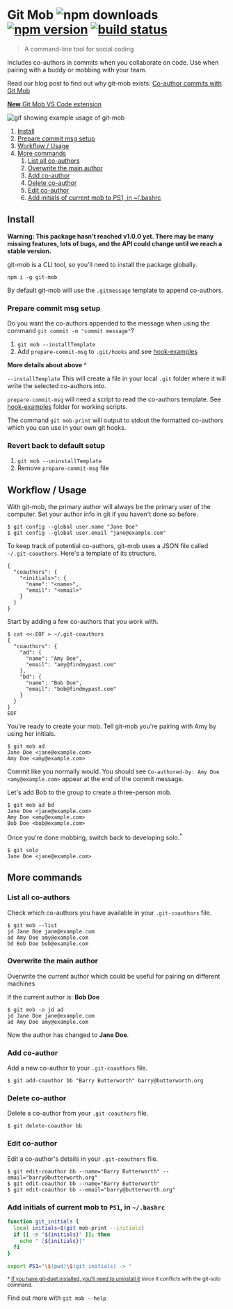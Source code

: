 # Git Mob ![npm downloads](https://img.shields.io/npm/dm/git-mob.svg) [![npm version](https://badge.fury.io/js/git-mob.svg)](https://www.npmjs.com/package/git-mob) [![build status](https://travis-ci.org/findmypast-oss/git-mob.svg?branch=master)](https://travis-ci.org/findmypast-oss/git-mob)

> A command-line tool for social coding

Includes co-authors in commits when you collaborate on code. Use when pairing with a buddy or mobbing with your team.

Read our blog post to find out why git-mob exists: [Co-author commits with Git Mob](http://tech.findmypast.com/co-author-commits-with-git-mob)

[**New** Git Mob VS Code extension](https://github.com/rkotze/git-mob-vs-code)

![gif showing example usage of git-mob](https://user-images.githubusercontent.com/497458/38682926-2e0cc99c-3e64-11e8-9f71-6336e111005b.gif)

1. [Install](#install)
1. [Prepare commit msg setup](#prepare-commit-msg-setup)
1. [Workflow / Usage](#workflow--usage)
1. [More commands](#more-commands)
   1. [List all co-authors](#list-all-co-authors)
   1. [Overwrite the main author](#list-all-co-authors)
   1. [Add co-author](#add-co-author)
   1. [Delete co-author](#delete-co-author)
   1. [Edit co-author](#edit-co-author)
   1. [Add initials of current mob to PS1, in ~/.bashrc](#add-initials-of-current-mob-to-ps1-in-bashrc)

## Install

**Warning: This package hasn't reached v1.0.0 yet. There may be many missing
features, lots of bugs, and the API could change until we reach a stable version.**

git-mob is a CLI tool, so you'll need to install the package globally.

```
npm i -g git-mob
```

By default git-mob will use the `.gitmessage` template to append co-authors.

### Prepare commit msg setup

Do you want the co-authors appended to the message when using the command `git commit -m "commit message"`?

1. `git mob --installTemplate`
1. Add `prepare-commit-msg` to `.git/hooks` and see [hook-examples](https://github.com/findmypast-oss/git-mob/tree/master/hook-examples)

**More details about above ^**

`--installTemplate` This will create a file in your local `.git` folder where it will write the selected co-authors into.

`prepare-commit-msg` will need a script to read the co-authors template. See [hook-examples](https://github.com/findmypast-oss/git-mob/tree/master/hook-examples) folder for working scripts.

The command `git mob-print` will output to stdout the formatted co-authors which you can use in your own git hooks.

### Revert back to default setup

1. `git mob --uninstallTemplate`
1. Remove `prepare-commit-msg` file

## Workflow / Usage

With git-mob, the primary author will always be the primary user of the computer.
Set your author info in git if you haven't done so before.

```
$ git config --global user.name "Jane Doe"
$ git config --global user.email "jane@example.com"
```

To keep track of potential co-authors, git-mob uses a JSON file called `~/.git-coauthors`.
Here's a template of its structure.

```
{
  "coauthors": {
    "<initials>": {
      "name": "<name>",
      "email": "<email>"
    }
  }
}
```

Start by adding a few co-authors that you work with.

```
$ cat <<-EOF > ~/.git-coauthors
{
  "coauthors": {
    "ad": {
      "name": "Amy Doe",
      "email": "amy@findmypast.com"
    },
    "bd": {
      "name": "Bob Doe",
      "email": "bob@findmypast.com"
    }
  }
}
EOF
```

You're ready to create your mob. Tell git-mob you're pairing with Amy by using her initials.

```
$ git mob ad
Jane Doe <jane@example.com>
Amy Doe <amy@example.com>
```

Commit like you normally would.
You should see `Co-authored-by: Amy Doe <amy@example.com>` appear at the end of the commit message.

Let's add Bob to the group to create a three-person mob.

```
$ git mob ad bd
Jane Doe <jane@example.com>
Amy Doe <amy@example.com>
Bob Doe <bob@example.com>
```

Once you're done mobbing, switch back to developing solo.<sup>\*</sup>

```
$ git solo
Jane Doe <jane@example.com>
```

## More commands

### List all co-authors

Check which co-authors you have available in your `.git-coauthors` file.

```
$ git mob --list
jd Jane Doe jane@example.com
ad Amy Doe amy@example.com
bd Bob Doe bob@example.com
```

### Overwrite the main author

Overwrite the current author which could be useful for pairing on different machines

If the current author is: **Bob Doe**

```
$ git mob -o jd ad
jd Jane Doe jane@example.com
ad Amy Doe amy@example.com
```

Now the author has changed to **Jane Doe**.

### Add co-author

Add a new co-author to your `.git-coauthors` file.

```
$ git add-coauthor bb "Barry Butterworth" barry@butterworth.org
```

### Delete co-author

Delete a co-author from your `.git-coauthors` file.

```
$ git delete-coauthor bb
```

### Edit co-author

Edit a co-author's details in your `.git-coauthors` file.

```
$ git edit-coauthor bb --name="Barry Butterworth" --email="barry@butterworth.org"
$ git edit-coauthor bb --name="Barry Butterworth"
$ git edit-coauthor bb --email="barry@butterworth.org"
```

### Add initials of current mob to `PS1`, in `~/.bashrc`

```bash
function git_initials {
  local initials=$(git mob-print --initials)
  if [[ -n "${initials}" ]]; then
    echo " [${initials}]"
  fi
}

export PS1="\$(pwd)\$(git_initials) -> "
```

<sup>\* [If you have git-duet installed, you'll need to uninstall it](https://github.com/findmypast-oss/git-mob/issues/2) since it conflicts with the git-solo command.</sup>

Find out more with `git mob --help`
